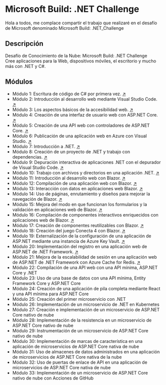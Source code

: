 # Microsoft Build: .NET Challenge

Hola a todos, me complace compartir el trabajo que realizaré en el desafío de Microsoft denominado Microsoft Build: .NET_Challenge

## Descripción
Desafío de Conocimiento de la Nube: Microsoft Build: .NET Challenge <br/>
Cree aplicaciones para la Web, dispositivos móviles, el escritorio y mucho más con .NET y C#.

## Módulos
- Módulo 1: Escritura de código de C# por primera vez. [↗](https://github.com/BrathKennet/Microsoft_Build-.NET_Challenge/tree/master/modulo-01)
- Módulo 2: Introducción al desarrollo web mediante Visual Studio Code. [↗](https://github.com/BrathKennet/Microsoft_Build-.NET_Challenge/tree/master/modulo-02)
- Módulo 3: Los aspectos básicos de la accesibilidad web. [↗](https://github.com/BrathKennet/Microsoft_Build-.NET_Challenge/tree/master/modulo-03)
- Módulo 4: Creación de una interfaz de usuario web con ASP.NET Core. [↗](https://github.com/BrathKennet/Microsoft_Build-.NET_Challenge/tree/master/modulo-04)
- Módulo 5: Creación de una API web con controladores de ASP.NET Core. [↗](https://github.com/BrathKennet/Microsoft_Build-.NET_Challenge/tree/master/modulo-05)
- Módulo 6: Publicación de una aplicación web en Azure con Visual Studio. [↗](https://github.com/BrathKennet/Microsoft_Build-.NET_Challenge/tree/master/modulo-06)
- Módulo 7: Introducción a .NET. [↗](https://github.com/BrathKennet/Microsoft_Build-.NET_Challenge/tree/master/modulo-07)
- Módulo 8: Creación de un proyecto de .NET y trabajo con dependencias. [↗](https://github.com/BrathKennet/Microsoft_Build-.NET_Challenge/tree/master/modulo-08)
- Módulo 9: Depuración interactiva de aplicaciones .NET con el depurador de Visual Studio Code. [↗](https://github.com/BrathKennet/Microsoft_Build-.NET_Challenge/tree/master/modulo-09)
- Módulo 10: Trabajo con archivos y directorios en una aplicación .NET. [↗](https://github.com/BrathKennet/Microsoft_Build-.NET_Challenge/tree/master/modulo-10)
- Módulo 11: Introducción al desarrollo web con Blazor. [↗](https://github.com/BrathKennet/Microsoft_Build-.NET_Challenge/tree/master/modulo-11)
- Módulo 12: Compilación de una aplicación web con Blazor. [↗](https://github.com/BrathKennet/Microsoft_Build-.NET_Challenge/tree/master/modulo-12)
- Módulo 13: Interacción con datos en aplicaciones web Blazor. [↗](https://github.com/BrathKennet/Microsoft_Build-.NET_Challenge/tree/master/modulo-13)
- Módulo 14: Uso de páginas, enrutamiento y diseños para mejorar la navegación de Blazor. [↗](https://github.com/BrathKennet/Microsoft_Build-.NET_Challenge/tree/master/modulo-14)
- Módulo 15: Mejora del modo en que funcionan los formularios y la validación en aplicaciones web de Blazor. [↗](https://github.com/BrathKennet/Microsoft_Build-.NET_Challenge/tree/master/modulo-15)
- Módulo 16: Compilación de componentes interactivos enriquecidos con aplicaciones web de Blazor. [↗](https://github.com/BrathKennet/Microsoft_Build-.NET_Challenge/tree/master/modulo-16)
- Módulo 17: Creación de componentes reutilizables con Blazor. [↗](https://github.com/BrathKennet/Microsoft_Build-.NET_Challenge/tree/master/modulo-17)
- Módulo 18: Creación del juego Conecta 4 con Blazor. [↗](https://github.com/BrathKennet/Microsoft_Build-.NET_Challenge/tree/master/modulo-18)
- Módulo 19: Externalización de la configuración de una aplicación de ASP.NET mediante una instancia de Azure Key Vault. [↗](https://github.com/BrathKennet/Microsoft_Build-.NET_Challenge/tree/master/modulo-19)
- Módulo 20: Implementación del registro en una aplicación web de ASP.NET de .NET Framework. [↗](https://github.com/BrathKennet/Microsoft_Build-.NET_Challenge/tree/master/modulo-20)
- Módulo 21: Mejora de la escalabilidad de sesión en una aplicación web de ASP.NET de .NET Framework con Azure Cache for Redis. [↗](https://github.com/BrathKennet/Microsoft_Build-.NET_Challenge/tree/master/modulo-21)
- Módulo 22: Compilación de una API web con una API mínima, ASP.NET Core y .NET
- Módulo 23: Uso de una base de datos con una API mínima, Entity Framework Core y ASP.NET Core
- Módulo 24: Creación de una aplicación de pila completa mediante React y una API mínima para ASP.NET Core
- Módulo 25: Creación del primer microservicio con .NET
- Módulo 26: Implementación de un microservicio de .NET en Kubernetes
- Módulo 27: Creación e implementación de un microservicio de ASP.NET Core nativo de nube
- Módulo 28: Implementación de la resistencia en un microservicio de ASP.NET Core nativo de nube
- Módulo 29: Instrumentación de un microservicio de ASP.NET Core nativo de nube
- Módulo 30: Implementación de marcas de característica en una aplicación de microservicios de ASP.NET Core nativa de nube
- Módulo 31: Uso de almacenes de datos administrados en una aplicación de microservicios de ASP.NET Core nativa de la nube
- Módulo 32: Uso de puertas de enlace de API en una aplicación de microservicios de ASP.NET Core nativa de nube
- Módulo 33: Implementación de un microservicio de ASP.NET Core nativo de nube con Acciones de GitHub

